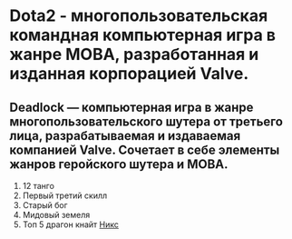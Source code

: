 # Dota2 - многопользовательская командная компьютерная игра в жанре MOBA, разработанная и изданная корпорацией Valve.
## Deadlock — компьютерная игра в жанре многопользовательского шутера от третьего лица, разрабатываемая и издаваемая компанией Valve. Сочетает в себе элементы жанров геройского шутера и MOBA.
1. 12 танго
2. Первый третий скилл
3. Старый бог
4. Мидовый земеля
5. Топ 5 драгон кнайт [Никс](https://ru.dotabuff.com/heroes/lifestealer)
 
